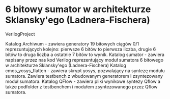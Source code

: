 # 6 bitowy sumator w architekturze Sklansky'ego (Ladnera-Fischera)
VerilogProject

Katalog Archiwum - zawiera generatory 19 bitowych ciągów 0/1 reprezuntujących kolejno: pierwsze 6 bitów to pierwsza liczba, drugie 6 bitów to druga liczba a ostatnie 7 bitów to wynik.
Katalog sumator - zawiera napisany przez nas kod Verilog reprezentujący moduł sumatora 6 bitowego w architekturze Sklansky'ego (Ladnera-Fischera)
Katalog cmos_yosys_flatten - zawiera skrypt yosys, pozwalający na syntezę modułu sumatora. Zawiera testbench z wbudowanym generatorem i zsyntezowany moduł sumatora.
Katalog QFlow - zawiera pliki wynikowe syntezy Qflow a także podfolder z testbenchem i modułem zsyntezowanego przez Qflow sumatora.
